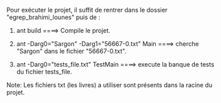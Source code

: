 Pour exécuter le projet, il suffit de rentrer dans le dossier "egrep_brahimi_lounes" puis de :

1. ant build	====> Compile le projet.

2. ant -Darg0="Sargon"  -Darg1="56667-0.txt" Main ====> cherche "Sargon" dans le fichier "56667-0.txt".

3. ant -Darg0="tests_file.txt" TestMain ====> execute la banque de tests du fichier tests_file.

Note:
Les fichiers txt (les livres) a utiliser sont présents dans la racine du projet.